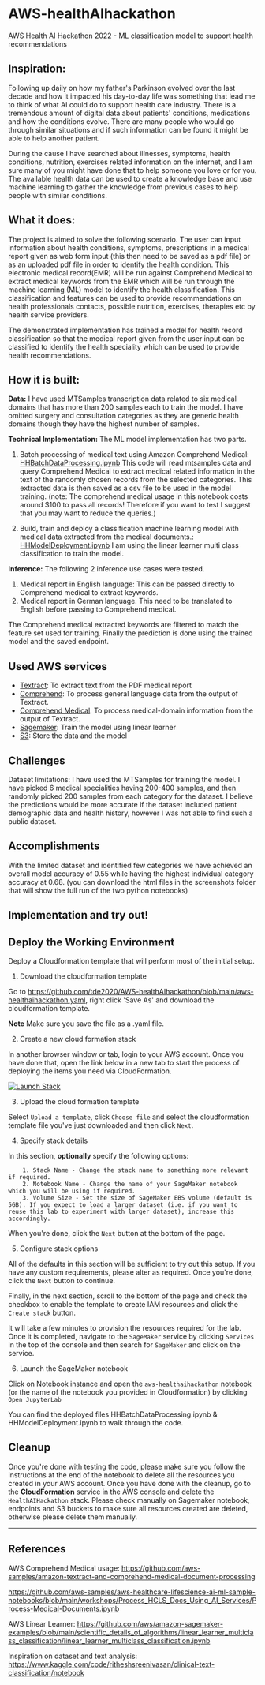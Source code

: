 # AWS-healthAIhackathon
AWS Health AI Hackathon 2022 - ML classification model to support health recommendations

## Inspiration: 
Following up daily on how my father's Parkinson evolved over the last decade and how it impacted his day-to-day life was something that lead me to think of what AI could do to support health care industry. There is a tremendous amount of digital data about patients' conditions, medications and 
how the conditions evolve. There are many people who would go through similar situations and if such information can be found it might be able to help another patient. 

During the cause I have searched about illnesses, symptoms, health conditions, nutrition, exercises related information on the internet, and I am sure many of you might have done that to help someone you love or for you. The available health data can be used to create a knowledge base and use machine learning to gather the knowledge from previous cases to help people with similar conditions.

## What it does: 
The project is aimed to solve the following scenario.  The user can input information about health conditions, symptoms, prescriptions in a medical report given as web form input (this then need to be saved as a pdf file) or as an uploaded pdf file in order to identify the health condition. This electronic medical record(EMR) will be run against Comprehend Medical to extract medical keywords from the EMR which will be run through the machine learning (ML) model to identify the health classification. This classification and features can be used to provide recommendations on health professionals contacts, possible nutrition, exercises, therapies etc by health service providers.

The demonstrated implementation has trained a model for health record classification so that the medical report given from the user input can be classified to identify the health speciality which can be used to provide health recommendations.  

## How it is built: 
**Data:**
I have used MTSamples transcription data related to six medical domains that has more than 200 samples each to train the model. I have omitted surgery and consultation categories as they are generic health domains though they have the highest number of samples. 

**Technical Implementation:**
The ML model implementation has two parts.
1) Batch processing of medical text using Amazon Comprehend Medical: [HHBatchDataProcessing.ipynb](./HHBatchDataProcessing.ipynb)
This code will read mtsamples data and query Comprehend Medical to extract medical related information in the text of the randomly chosen records from the selected categories. This extracted data is then saved as a csv file to be used in the model training. (note: The comprehend medical usage in this notebook costs around $100 to pass all records! Therefore if you want to test I suggest that you may want to reduce the queries.)


2) Build, train and deploy a classification machine learning model with medical data extracted from the medical documents.: [HHModelDeployment.ipynb](./HHModelDeployment.ipynb) I am using the linear learner multi class classification to train the model.

**Inference:**
The following 2 inference use cases were tested.
1. Medical report in English language: This can be passed directly to Comprehend medical to extract keywords.
2. Medical report in German language. This need to be translated to English before passing to Comprehend medical.

The Comprehend medical extracted keywords are filtered to match the feature set used for training. Finally the prediction is done using the trained model and the saved endpoint.

## Used AWS services
- [Textract](https://aws.amazon.com/textract/): To extract text from the PDF medical report
- [Comprehend](https://aws.amazon.com/comprehend/): To process general language data from the output of Textract.
- [Comprehend Medical](https://aws.amazon.com/comprehend/medical/): To process medical-domain information from the output of Textract.
- [Sagemaker](https://aws.amazon.com/sagemaker/): Train the model using linear learner 
- [S3](https://aws.amazon.com/s3/): Store the data and the model

## Challenges
Dataset limitations: I have used the MTSamples for training the model. I have picked 6 medical specialities having 200-400 samples, and then randomly picked 200 samples from each category for the dataset.
I believe the predictions would be more accurate if the dataset included  patient demographic data and health history, however I was not able to find such a public dataset. 

## Accomplishments
With the limited dataset and identified few categories we have achieved an overall model accuracy of 0.55 while having the highest individual category accuracy at 0.68. (you can download the html files in the screenshots folder that will show the full run of the two python notebooks)

## Implementation and try out!

## Deploy the Working Environment

Deploy a Cloudformation template that will perform most of the initial setup.

1. Download the cloudformation template

Go to https://github.com/tde2020/AWS-healthAIhackathon/blob/main/aws-healthaihackathon.yaml, right click 'Save As' and download the cloudformation template.

**Note** Make sure you save the file as a .yaml file.

2. Create a new cloud formation stack

In another browser window or tab, login to your AWS account. Once you have done that, open the link below in a new tab to start the process of deploying the items you need via CloudFormation.

[![Launch Stack](https://s3.amazonaws.com/cloudformation-examples/cloudformation-launch-stack.png)](https://console.aws.amazon.com/cloudformation/home#/stacks/new?stackName=HealthAIHackathon)

3. Upload the cloud formation template

Select `Upload a template`,  click `Choose file` and select the cloudformation template file you've just downloaded and then click `Next`.


4. Specify stack details

In this section, **optionally** specify the following options:
    
        1. Stack Name - Change the stack name to something more relevant if required.
        2. Notebook Name - Change the name of your SageMaker notebook which you will be using if required.
        3. Volume Size - Set the size of SageMaker EBS volume (default is 5GB). If you expect to load a larger dataset (i.e. if you want to reuse this lab to experiment with larger dataset), increase this accordingly.

When you're done, click the `Next` button at the bottom of the page.

5. Configure stack options

All of the defaults in this section will be sufficient to try out this setup. If you have any custom requirements, please alter as required. Once you're done, click the `Next` button to continue.

Finally, in the next section, scroll to the bottom of the page and check the checkbox to enable the template to create IAM resources and click the `Create stack` button.


It will take a few minutes to provision the resources required for the lab. Once it is completed, navigate to the `SageMaker` service by clicking `Services` in the top of the console and then search for `SageMaker` and click on the service.


6. Launch the SageMaker notebook

Click on Notebook instance and open the `aws-healthaihackathon` notebook (or the name of the notebook you provided in Cloudformation) by clicking `Open JupyterLab`

You can find the deployed files HHBatchDataProcessing.ipynb & HHModelDeployment.ipynb to walk through the code. 


## Cleanup
Once you're done with testing the code, please make sure you follow the instructions at the end of the notebook to delete all the resources you created in your AWS account. Once you have done with the cleanup, go to the **CloudFormation** service in the AWS console and delete the `HealthAIHackathon` stack. Please check manually on Sagemaker notebook, endpoints and S3 buckets to make sure all resources created are deleted, otherwise please delete them manually.

---

## References

AWS Comprehend Medical usage:
https://github.com/aws-samples/amazon-textract-and-comprehend-medical-document-processing

https://github.com/aws-samples/aws-healthcare-lifescience-ai-ml-sample-notebooks/blob/main/workshops/Process_HCLS_Docs_Using_AI_Services/Process-Medical-Documents.ipynb

AWS Linear Learner:
https://github.com/aws/amazon-sagemaker-examples/blob/main/scientific_details_of_algorithms/linear_learner_multiclass_classification/linear_learner_multiclass_classification.ipynb

Inspiration on dataset and text analysis:
https://www.kaggle.com/code/ritheshsreenivasan/clinical-text-classification/notebook

